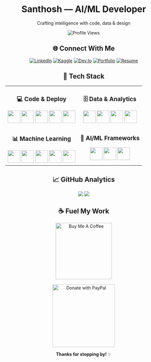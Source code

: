 <div align="center">


# Santhosh — AI/ML Developer  
Crafting intelligence with code, data & design


![Profile Views](https://komarev.com/ghpvc/?username=wydoinn&label=Profile%20Views&color=6366f1&style=for-the-badge)

</div>

<div align="center">

## 🌐 Connect With Me

[![LinkedIn](https://img.shields.io/badge/LinkedIn-0A66C2?style=for-the-badge&logo=linkedin&logoColor=white)](https://linkedin.com/in/santhoshs18)
[![Kaggle](https://img.shields.io/badge/Kaggle-20BEFF?style=for-the-badge&logo=kaggle&logoColor=white)](https://www.kaggle.com/wydoinn)
[![Dev.to](https://img.shields.io/badge/Dev.to-0A0A0A?style=for-the-badge&logo=devdotto&logoColor=white)](https://dev.to/wydoinn)
[![Portfolio](https://img.shields.io/badge/Portfolio-000000?style=for-the-badge&logo=notion&logoColor=white)](https://santhoshhh.notion.site/portfolio)
[![Resume](https://img.shields.io/badge/Resume-FF6B6B?style=for-the-badge&logo=googledrive&logoColor=white)](https://drive.google.com/file/d/1Wz0QBHq0qMQy3YvSykc0oXUev7VgASuQ/view?usp=share_link)

</div>

<div align="center">

## 🚀 Tech Stack
<table>
<tr>
<td align="center" valign="top">

### 💻 Code & Deploy
<img src="https://cdn.jsdelivr.net/gh/devicons/devicon/icons/python/python-original.svg" height="40" width="40" />
<img src="https://cdn.jsdelivr.net/gh/devicons/devicon/icons/docker/docker-original.svg" height="40" width="40" />
<img src="https://cdn.jsdelivr.net/gh/devicons/devicon/icons/kubernetes/kubernetes-plain.svg" height="40" width="40" />
<img src="https://cdn.jsdelivr.net/gh/devicons/devicon/icons/bash/bash-original.svg" height="40" width="40" />
<img src="https://cdn.jsdelivr.net/gh/devicons/devicon/icons/linux/linux-original.svg" height="40" width="40" />

</td>
<td align="center" valign="top">

### 🗄️ Data & Analytics
<img src="https://cdn.jsdelivr.net/gh/devicons/devicon/icons/postgresql/postgresql-original.svg" height="40" width="40" />
<img src="https://cdn.jsdelivr.net/gh/devicons/devicon/icons/mongodb/mongodb-original.svg" height="40" width="40" />
<img src="https://img.icons8.com/color/48/microsoft-excel-2019.png" height="40" width="40" />
<img src="https://img.icons8.com/color/48/power-bi.png" height="40" width="40" />

</td>
</tr>
<tr>
<td align="center" valign="top">

### 📊 Machine Learning
<img src="https://cdn.jsdelivr.net/gh/devicons/devicon/icons/numpy/numpy-original.svg" height="40" width="40" />
<img src="https://cdn.jsdelivr.net/gh/devicons/devicon/icons/pandas/pandas-original.svg" height="40" width="40" />
<img src="https://matplotlib.org/stable/_images/sphx_glr_logos2_001.png" height="40" width="40" />
<img src="https://seaborn.pydata.org/_images/logo-mark-lightbg.svg" height="40" width="40" />
<img src="https://cdn.jsdelivr.net/gh/devicons/devicon/icons/plotly/plotly-original.svg" height="40" width="40" />

</td>
<td align="center" valign="top">

### 🤖 AI/ML Frameworks
<img src="https://cdn.jsdelivr.net/gh/devicons/devicon/icons/tensorflow/tensorflow-original.svg" height="40" width="40" />
<img src="https://cdn.jsdelivr.net/gh/devicons/devicon/icons/pytorch/pytorch-original.svg" height="40" width="40" />
<img src="https://cdn.prod.website-files.com/680a070c3b99253410dd3dcf/680a070c3b99253410dd3e61_Ultralytics_mark_blue.svg" height="40" width="40" />

</td>
</tr>
</table>


</div>

<div align="center">

## 📈 GitHub Analytics

<img src="https://github-readme-stats.vercel.app/api?username=wydoinn&show_icons=true&theme=tokyonight&border_radius=16&border_color=6366f1" />
<img src="https://github-readme-streak-stats.herokuapp.com/?user=wydoinn&theme=tokyonight&border_radius=16&border=6366f1" />

</div>

<div align="center">


## ☕ Fuel My Work  
<p align="center">
  <a href="https://www.buymeacoffee.com/wydoinn">
    <img src="https://cdn.buymeacoffee.com/buttons/v2/default-yellow.png" width="180" alt="Buy Me A Coffee" />
  </a>
  <br><br>
  <a href="https://www.paypal.com/paypalme/santhoshhh18">
    <img src="https://raw.githubusercontent.com/andreostrovsky/donate-with-paypal/master/PNG/blue.png" width="200" alt="Donate with PayPal" />
  </a>
</p>

**Thanks for stopping by!** ✨ 

</div>

